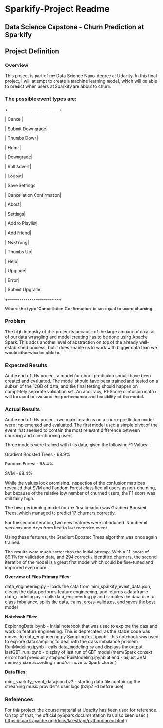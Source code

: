 # Sparkify-Project Readme
## Data Science Capstone - Churn Prediction at Sparkify
## Project Definition
### Overview
This project is part of my Data Science Nano-degree at Udacity. In this final project, i will attempt to create a machine learning model, which will be able to predict when users at Sparkify are about to churn.

### The possible event types are:

+--------------------------+

| Cancel|

| Submit Downgrade|

| Thumbs Down|

| Home|

| Downgrade|

| Roll Advert|

| Logout|

| Save Settings|

| Cancellation Confirmation|

| About|

| Settings|

| Add to Playlist|

| Add Friend|

| NextSong|

| Thumbs Up|

| Help|

| Upgrade|

| Error|

| Submit Upgrade|

+--------------------------+

Where the type 'Cancellation Confirmation' is set equal to users churning.

### Problem
The high intensity of this project is because of the large amount of data, all of our data wrangling and model creating has to be done using Apache Spark. This adds another level of abstraction on top of the already well-established process, but it does enable us to work with bigger data than we would otherwise be able to.

### Expected Results
At the end of this project, a model for churn prediction should have been created and evaluated. The model should have been trained and tested on a subset of the 12GB of data, and the final testing should happen on completely separate validation set. An accuracy, F1-Score confusion matrix will be used to evaluate the performance and feasibility of the model.

### Actual Results
At the end of this project, two main iterations on a churn-prediction model were implemented and evaluated. The first model used a simple pivot of the event that seemed to contain the most relevant difference between churning and non-churning users.

Three models were trained with this data, given the following F1 Values:

Gradient Boosted Trees - 68.9%

Random Forest - 68.4%

SVM - 68.4%

While the values look promising, inspection of the confusion matrices revealed that SVM and Random Forest classified all users as non-churning, but because of the relative low number of churned users, the F1 score was still fairly high.

The best performing model for the first iteration was Gradient Boosted Trees, which managed to predict 17 churners correctly.

For the second iteration, two new features were introduced. Number of sessions and days from first to last recorded event.

Using these features, the Gradient Boosted Trees algorithm was once again trained.

The results were much better than the initial attempt. With a F1-score of 89.1% for validation data, and 294 correctly identified churners, the second iteration of the model is a great first model which could be fine-tuned and improved even more.

**Overview of Files
Primary Files:**

data_engineering.py - loads the data from mini_sparkify_event_data.json, cleans the data, performs feature engineering, and returns a dataframe
data_modeling.py - calls data_engineering.py and samples the data due to class imbalance, splits the data, trains, cross-validates, and saves the best model

**Notebook Files:**

ExploringData.ipynb - initial notebook that was used to explore the data and work on feature engineering. This is deprecated, as the stable code was moved to data_engineering.py
SamplingTest.ipynb - this notebook was used to explore data sampling to deal with the class imbalance problem
RunModeling.ipynb - calls data_modeling.py and displays the output
lastGBT_run.ipynb - display of last run of GBT model (mem/Spark context errors had previously stopped RunModeling.ipynb at end - adjust JVM memory size accordingly and/or move to Spark cluster)

**Data Files:**

mini_sparkify_event_data.json.bz2 - starting data file containing the streaming music provider's user logs (bzip2 -d before use)

### References
For this project, the course material at Udacity has been used for reference. On top of that, the official pySpark documentation has also been used ( https://spark.apache.org/docs/latest/api/python/index.html )
